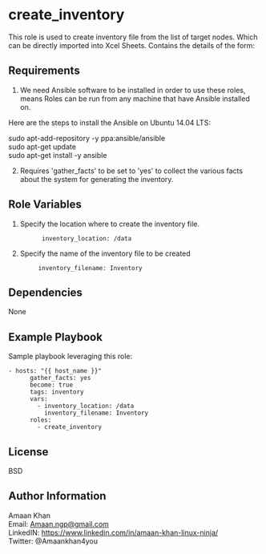 create_inventory
=========

This role is used to create inventory file from the list of target nodes. Which can be directly imported into Xcel Sheets. Contains the details of the form:


Requirements
------------

1. We need Ansible software to be installed in order to use these roles, means Roles can be run from any machine that have Ansible installed on.

Here are the steps to install the Ansible on Ubuntu 14.04 LTS:

sudo apt-add-repository -y ppa:ansible/ansible  
sudo apt-get update  
sudo apt-get install -y ansible


2. Requires 'gather_facts' to be set to 'yes' to collect the various facts about the system for generating the inventory.

Role Variables
--------------

1. Specify the location where to create the inventory file.
	      
	         inventory_location: /data

2. Specify the name of the inventory file to be created

	        inventory_filename: Inventory
Dependencies
------------

None

Example Playbook
----------------

Sample playbook leveraging this role:

  	- hosts: "{{ host_name }}"
    	  gather_facts: yes
      	  become: true
    	  tags: inventory
    	  vars:
      	    - inventory_location: /data
              inventory_filename: Inventory
    	  roles:
      	    - create_inventory


License
-------

BSD

Author Information
------------------

Amaan Khan  
Email: Amaan.ngp@gmail.com  
LinkedIN: https://www.linkedin.com/in/amaan-khan-linux-ninja/  
Twitter: @Amaankhan4you  
